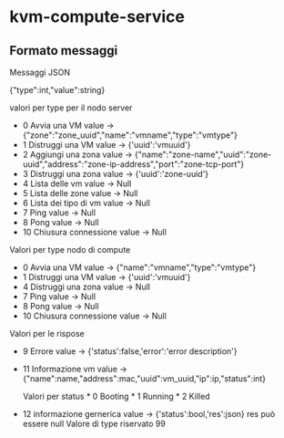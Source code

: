 # kvm-compute-service


## Formato messaggi

Messaggi JSON

{"type":int,"value":string}

valori per type per il nodo server

* 0 Avvia una VM value -> {"zone":"zone_uuid","name":"vmname","type":"vmtype"}
* 1 Distruggi una VM value -> {'uuid':'vmuuid'}
* 2 Aggiungi una zona value -> {"name":"zone-name","uuid":"zone-uuid","address":"zone-ip-address","port":"zone-tcp-port"}
* 3 Distruggi una zona value -> {'uuid':'zone-uuid'}
* 4 Lista delle vm value -> Null
* 5 Lista delle zone value -> Null
* 6 Lista dei tipo di vm value -> Null
* 7 Ping value -> Null
* 8 Pong value -> Null
* 10 Chiusura connessione value -> Null



Valori per type nodo di compute

* 0 Avvia una VM value -> {"name":"vmname","type":"vmtype"}
* 1 Distruggi una VM value -> {'uuid':'vmuuid'}
* 4 Distruggi una zona value -> Null
* 7 Ping value -> Null
* 8 Pong value -> Null
* 10 Chiusura connessione value -> Null


Valori per le rispose
* 9 Errore value -> {'status':false,'error':'error description'}
* 11 Informazione vm value -> {"name":name,"address":mac,"uuid":vm_uuid,"ip":ip,"status":int}

	Valori per status
		* 0 Booting
		* 1 Running
		* 2 Killed

* 12 informazione gernerica value -> {'status':bool,'res':json}
	res può essere null
Valore di type riservato 99
